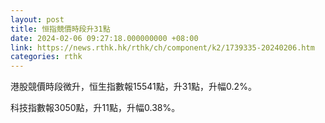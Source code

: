 ```yaml
---
layout: post
title: 恒指競價時段升31點
date: 2024-02-06 09:27:18.000000000 +08:00
link: https://news.rthk.hk/rthk/ch/component/k2/1739335-20240206.htm
categories: rthk
---
```


港股競價時段微升，恒生指數報15541點，升31點，升幅0.2%。

科技指數報3050點，升11點，升幅0.38%。

